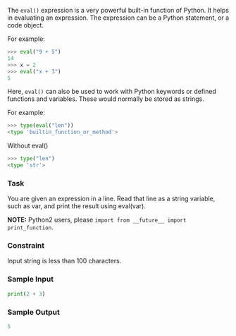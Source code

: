 The `eval()` expression is a very powerful built-in function of Python. It helps in evaluating an expression. The expression can be a Python statement, or a code object.

For example:
```py
>>> eval("9 + 5")
14
>>> x = 2
>>> eval("x + 3")
5
```
Here, `eval()` can also be used to work with Python keywords or defined functions and variables. These would normally be stored as strings.

For example:
```py
>>> type(eval("len"))
<type 'builtin_function_or_method'>
```
Without eval()
```py
>>> type("len")
<type 'str'>
```

### Task
You are given an expression in a line. Read that line as a string variable, such as var, and print the result using eval(var).

**NOTE:** Python2 users, please `import from __future__ import print_function`.

### Constraint
Input string is less than 100 characters.

### Sample Input
```py
print(2 + 3)
```
### Sample Output
```py
5
```